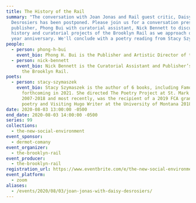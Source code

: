 ```yaml
---
title: The History of the Rail
summary: "The conversation with Joan Jonas and Rail guest critic, Daisy
  Desrosiers has been postponed. Please join us for a conversation presented by
  publisher, Phong Bui with curatorial assistant, Nick Bennett to discuss the
  history and curatorial projects of the Brooklyn Rail as we approach out 20th
  year anniversary. We'll conclude with a poetry reading from Stacy Szymaszek. "
people:
  - person: phong-h-bui
    event_bio: Phong H. Bui is the Publisher and Artistic Director of the Brooklyn Rail.
  - person: nick-bennett
    event_bio: Nick Bennett is the Curatorial Assistant and Publisher’s Assistant at
      the Brooklyn Rail.
poets:
  - person: stacy-szymaszek
    event_bio: Stacy Szymaszek is the author of 6 books, including Famous Hermits,
      forthcoming in 2021. She directed The Poetry Project at St. Mark's from
      2007-2018 and most recently, was the recipient of a 2019 FCA grant in
      poetry and Visiting Hugo Writer at the University of Montana 2018-19.
date: 2020-08-03 13:00:00 -0500
end_date: 2020-08-03 14:00:00 -0500
series: 99
collections:
  - the-new-social-environment
event_sponsor:
  - dermot-comany
event_organizer:
  - the-brooklyn-rail
event_producer:
  - the-brooklyn-rail
registration_url: https://www.eventbrite.com/e/the-new-social-environment-99-joan-jonas-tickets-115351720100
event_platform:
  - zoom
aliases:
  - /events/2020/08/03/joan-jonas-with-daisy-desrosiers/
---
```

